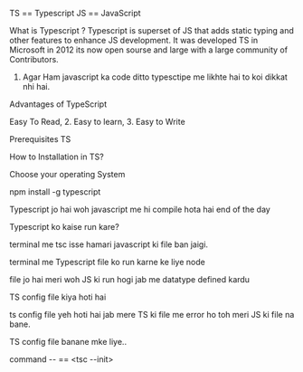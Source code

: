 TS == Typescript
JS == JavaScript

What is Typescript ?
Typescript is superset of JS that adds static typing and other features to enhance JS development. It was developed TS in Microsoft in 2012 its now open sourse and large with a large community of Contributors.

1. Agar Ham javascript ka code ditto typesctipe me likhte hai to koi dikkat nhi hai.

Advantages of TypeScript

Easy To Read, 2. Easy to learn, 3. Easy to Write

Prerequisites TS

How to Installation in TS?

Choose your operating System 

npm install -g typescript

Typescript jo hai woh javascript me hi compile hota hai end of the day



Typescript ko kaise run kare?

terminal me tsc <filename> isse hamari javascript ki file ban jaigi.

terminal me Typescript file  ko run karne ke liye node <filename>

file jo hai meri woh JS ki run hogi jab me datatype defined kardu


TS config file kiya hoti hai

ts config file yeh hoti hai jab mere TS ki file me error ho toh meri JS ki file na bane.

TS config file banane mke liye..

command -- == <tsc --init>
